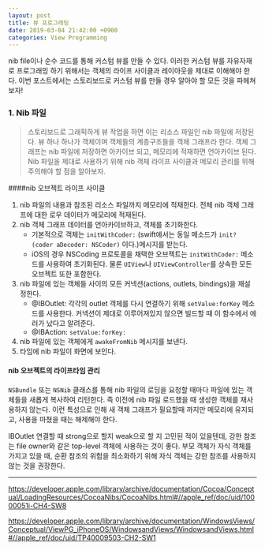 ```yaml
---
layout: post
title: 뷰 프로그래밍
date: 2019-03-04 21:42:00 +0900
categories: View Programming
---
```


nib file이나 순수 코드를 통해 커스텀 뷰를 만들 수 있다. 이러한 커스텀 뷰를 자유자재로 프로그래밍 하기 위해서는 객체의 라이프 사이클과 레이아웃을 제대로 이해해야 한다. 이번 포스트에서는 스토리보드로 커스텀 뷰를 만들 경우 알아야 할 모든 것을 파헤쳐보자!

### 1. Nib 파일

> 스토리보드로 그래픽하게 뷰 작업을 하면 이는 리소스 파일인 nib 파일에 저장된다. 뷰 하나 하나가 객체이며 객체들의 계층구조들을 객체 그래프라 한다. 객체 그래프는 nib 파일에 저장하면 아카이브 되고, 메모리에 적재하면 언아카이브 된다. Nib 파일을 제대로 사용하기 위해 nib 객체 라이프 사이클과 메모리 관리를 위해 주의해야 할 점을 알아보자.

####nib 오브젝트 라이프 사이클

1. nib 파일의 내용과 참조된 리소스 파일까지 메모리에 적재한다. 전체 nib 객체 그래프에 대한 로우 데이터가 메모리에 적재된다.
2. nib 객체 그래프 데이터를 언아카이브하고, 객체를 초기화한다.
   - 기본적으로 객체는 ```initWithCoder:```  (swift에서는 동일 메소드가 ```init?(coder aDecoder: NSCoder)``` 이다.)메시지를 받는다.
   - iOS의 경우 NSCoding 프로토콜을 채택한 오브젝트는 ```initWithCoder:``` 메소드를 사용하여 초기화된다. 물론 ```UIView```나 ```UIViewController```를 상속한 모든 오브젝트 또한 포함한다.
3. nib 파일에 있는 객체들 사이의 모든 커넥션(actions, outlets, bindings)을 재설정한다.
   - @IBOutlet: 각각의 outlet 객체를 다시 연결하기 위해 ```setValue:forKey``` 메소드를 사용한다. 커넥션이 제대로 이루어져있지 않으면 빌드할 때 이 함수에서 에러가 났다고 알려준다.
   - @IBAction:  `setValue:forKey:` 
4. nib 파일에 있는 객체에게 `awakeFromNib` 메시지를 보낸다. 
5. 타임에 nib 파일이 화면에 보인다.

#### nib 오브젝트의 라이프타임 관리

```NSBundle``` 또는 ```NSNib``` 클래스를 통해 nib 파일의 로딩을 요청할 때마다 파일에 있는 객체들을 새롭게 복사하여 리턴한다. 즉 이전에 nib 파일 로드했을 때 생성한 객체를 재사용하지 않는다. 이런 특성으로 인해 새 객체 그래프가 필요할때 까지만 메모리에 유지되고, 사용을 마쳤을 때는 해제해야 한다. 

IBOutlet 연결할 때 strong으로 할지 weak으로 할 지 고민된 적이 있을텐데, 강한 참조는 file owner와 같은 top-level 객체에 사용하는 것이 좋다. 부모 객체가 자식 객체를 가지고 있을 때, 순환 참조의 위험을 최소화하기 위해 자식 객체는 강한 참조를 사용하지 않는 것을 권장한다.

---

https://developer.apple.com/library/archive/documentation/Cocoa/Conceptual/LoadingResources/CocoaNibs/CocoaNibs.html#//apple_ref/doc/uid/10000051i-CH4-SW8

https://developer.apple.com/library/archive/documentation/WindowsViews/Conceptual/ViewPG_iPhoneOS/WindowsandViews/WindowsandViews.html#//apple_ref/doc/uid/TP40009503-CH2-SW1